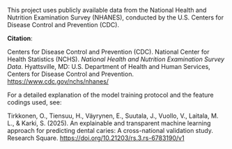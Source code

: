 
This project uses publicly available data from the National Health and Nutrition Examination Survey (NHANES), conducted by the U.S. Centers for Disease Control and Prevention (CDC).

**Citation**:  

Centers for Disease Control and Prevention (CDC). National Center for Health Statistics (NCHS). *National Health and Nutrition Examination Survey Data*. Hyattsville, MD: U.S. Department of Health and Human Services, Centers for Disease Control and Prevention. https://www.cdc.gov/nchs/nhanes/


For a detailed explanation of the model training protocol and the feature codings used, see:

Tirkkonen, O., Tiensuu, H., Väyrynen, E., Suutala, J., Vuollo, V., Laitala, M. L., & Karki, S. (2025). An explainable and transparent machine learning approach for predicting dental caries: A cross-national validation study. Research Square. https://doi.org/10.21203/rs.3.rs-6783190/v1

